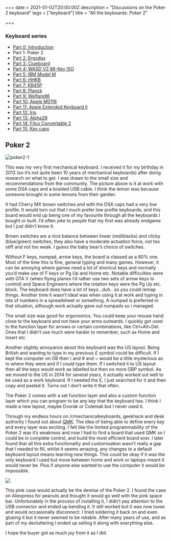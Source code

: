 +++
date = 2021-01-02T20:00:00Z
description = "Discussions on the Poker 2 keyboard"
tags = ["keyboard"]
title = "All the keyboards: Poker 2"

+++
### Keyboard series

* [Part 0: Introduction](https://alexjj.com/blog/all-the-keyboards-part-0/)
* Part 1: Poker 2
* [Part 2: Ergodox](/blog/all-the-keyboards-ergodox/)
* [Part 3: Clueboard](/blog/all-the-keyboards-clueboard/)
* [Part 4: WASD V2 88-Key ISO](/blog/all-the-keyboards-wasd/)
* [Part 5: IBM Model M](/blog/all-the-keyboards-ibm-model-m/)
* [Part 6: HHKB](/blog/all-the-keyboards-hhkb/)
* [Part 7: KB45P](/blog/all-the-keyboards-kb45p/)
* [Part 8: Planck](/blog/all-the-keyboards-planck/)
* [Part 9: Welfare96](/blog/all-the-keyboards-welfare96/)
* [Part 10: Apple M0116](/blog/all-the-keyboards-apple-m0116/)
* [Part 11: Apple Extended Keyboard II](/blog/all-the-keyboards-apple-extended-keyboard-ii/)
* [Part 12: Iris](/blog/all-the-keyboards-iris/)
* [Part 13: Alpha28](/blog/all-the-keyboards-alpha28/)
* [Part 14: Filco Convertable 2](/blog/all-the-keyboards-filco-convertable-2/)
* [Part 15: Key caps](/blog/all-the-keyboards-key-caps/)

## Poker 2

![poker2-1](/images/poker2.jpg "Not a lemon")

This was my very first mechanical keyboard. I received it for my birthday in 2013 (so it’s not quite been 10 years of mechanical keyboards) after doing research on what to get. I was drawn to the small size and recommendations from the community. The picture above is it at work with some DSA caps and a braided USB cable. I think the lemon was because someone brought in some lemons from their garden.

It had Cherry MX brown switches and with the DSA caps had a very low profile. It would turn out that I much prefer low profile keyboards, and this board would end up being one of my favourite through all the keyboards I bought or built. I’d often joke to people that my first was already endgame but I just didn’t know it.

Brown switches are a nice balance between linear (red/blacks) and clicky (blue/green) switches, they also have a moderate actuation force, not too stiff and not too weak. I guess the baby bear’s choice of switches.

Without F keys, numpad, arrow keys, the board is classed as a 60% one. Most of the time this is fine, general typing and many games. However, it can be annoying where games need a lot of shortcut keys and normally you’d make use of F keys or Pg Up and Home etc. Notable difficulties were with GTA V (when flying planes I’d rather use two sets of arrow keys to control) and Space Engineers where the rotation keys were the Pg Up etc. block. The keyboard does have a lot of keys...duh.. so you could remap things. Another time it wasn’t ideal was when using it at work and typing in lots of numbers in a spreadsheet or something. A numpad is preferred in that situation, although work actually gave out numpads so i managed.

The small size was good for ergonomics. You could keep your mouse hand close to the keyboard and not have your arms outwards. I quickly got used to the function layer for arrows or certain combinations, like Ctrl+Alt+Del. Ones that I didn’t use much were harder to remember, such as Home and Insert etc.

Another slightly annoyance about this keyboard was the US layout. Being British and wanting to type in my previous £ symbol could be difficult. If I kept the computer on GB then \\ and # and \~ would be a little mysterious as to where they were and if I could type them. If I switched it to US layout then all the keys would work as labelled but then no more GBP symbol. As we moved to the US in 2014 for several years, it actually worked out well to be used as a work keyboard. If I needed the £, I just searched for it and then copy and pasted it. Turns out I don’t write it that often.

The Poker 2 comes with a set function layer and also a custom function layer which you can program to be any key that the keyboard has. I think I made a new layout, maybe Dvorak or Colemak but I never used it.

Through my endless hours on /r/mechanicalkeyboards, geekhack and desk authority I found out about [QMK](https://qmk.fm/). The idea of being able to define every key and every layer was exciting. I felt like the limited programmability of the Poker 2 was it’s weakness and now I had to find a board that used QMK so I could be in complete control, and build the most efficient board ever. I later found that all this extra functionality and customisation wasn’t really a gap that I needed to fill, whilst it seems amazing, any changes to a default keyboard layout means learning new things. This could be okay if it was the only keyboard I used but move between home and work or laptops meant it would never be. Plus if anyone else wanted to use the computer it would be impossible.

![](/images/Poker-2-2.jpg)

This pink case would actually be the demise of the Poker 2. I found the case on Aliexpress for peanuts and thought it would go well with the pink space bar. Unfortunately in the process of installing it, I didn’t pay attention to the USB connector and ended up bending it. It still worked but it was now loose and would occasionally disconnect. I tried soldering it back on and even glueing it but it never seemed to be reliable. After many years of use, and as part of my decluttering I ended up selling it along with everything else.

I hope the buyer got as much joy from it as I did.